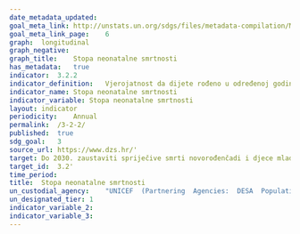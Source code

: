 ```yaml
---	
date_metadata_updated:	
goal_meta_link:	http://unstats.un.org/sdgs/files/metadata-compilation/Metadata-Goal-3.pdf'
goal_meta_link_page:	6
graph:	longitudinal
graph_negative:	
graph_title:	Stopa neonatalne smrtnosti
has_metadata:	true
indicator:	3.2.2
indicator_definition:	Vjerojatnost da dijete rođeno u određenoj godini ili razdoblju umre unutar prvih 28 navršenih dana života, pod uvjetom djelovanja stope smrtnosti iste specifične dobi u tom razdoblju, izraženo na 1 000 živorođenih. Neonatalna smrtnost (umrli unutar prvih 28 navršenih dana života) se može podijeliti na ranu neonatalnu smrtnost koje se događa unutar prvih 7 dana života i kasnu neonatalnu smrtnost koja se događa nakon 7. dana života, ali prije 28 navršenih dana života.
indicator_name:	Stopa neonatalne smrtnosti
indicator_variable:	Stopa neonatalne smrtnosti
layout:	indicator
periodicity:	Annual
permalink:	/3-2-2/
published:	true
sdg_goal:	3
source_url:	https://www.dzs.hr/'
target:	Do 2030. zaustaviti spriječive smrti novorođenčadi i djece mlađe od 5 godina, s ciljem da sve države smanje neonatalu smrtnost na barem 12 (ili manje) na 1 000 živorođenih, a smrtnost djece do 5 godina starosti na barem 25 (ili manje) na 1 000 živorođenih
target_id:	3.2'
time_period:	
title:	Stopa neonatalne smrtnosti
un_custodial_agency:	"UNICEF  (Partnering  Agencies:  DESA  Population  Divsion,  World  Bank)"
un_designated_tier:	1
indicator_variable_2:	
indicator_variable_3:	
---	
```

